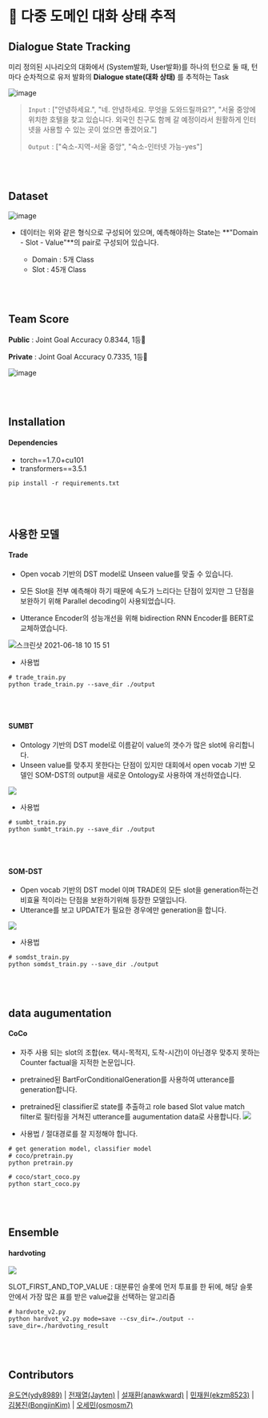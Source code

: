 # 💬 다중 도메인 대화 상태 추적

## Dialogue State Tracking

미리 정의된 시나리오의 대화에서 (System발화, User발화)를 하나의 턴으로 둘 때, 턴마다 순차적으로 유저 발화의 **Dialogue state(대화 상태)** 를 추적하는 Task

![image](https://user-images.githubusercontent.com/38639633/122345725-23030d00-cf83-11eb-8023-e31719205950.png)

> `Input` : ["안녕하세요.", "네. 안녕하세요. 무엇을 도와드릴까요?", "서울 중앙에 위치한 호텔을 찾고 있습니다. 외국인 친구도 함께 갈 예정이라서 원활하게 인터넷을 사용할 수 있는 곳이 었으면 좋겠어요."]
>
> `Output` : ["숙소-지역-서울 중앙", "숙소-인터넷 가능-yes"]

<br><br>

## Dataset

![image](https://user-images.githubusercontent.com/38639633/122349426-37490900-cf87-11eb-9573-59351903c8bb.png)

- 데이터는 위와 같은 형식으로 구성되어 있으며, 예측해야하는 State는 **"Domain - Slot - Value"**의 pair로 구성되어 있습니다. 

	- Domain : 5개 Class
	- Slot : 45개 Class

	

<br><br>

## Team Score

**Public** : Joint Goal Accuracy 0.8344, 1등🥇

**Private** : Joint Goal Accuracy 0.7335, 1등🥇

[comment]: <> "아래 이미지는 주석"
[comment]: <> "![image]&#40;https://user-images.githubusercontent.com/38639633/119125512-d0f6c680-ba6c-11eb-952e-fdc6de36fef9.png&#41;"
![image](https://user-images.githubusercontent.com/48181287/119263872-c9c1eb00-bc1b-11eb-916c-f6e171f1ba79.png)


<br><br>

## Installation

#### Dependencies

- torch==1.7.0+cu101
- transformers==3.5.1


<!-- - pytorch-pretrained-bert -->

```
pip install -r requirements.txt
```

<br><br>

## 사용한 모델

####  Trade

- Open vocab 기반의 DST model로 Unseen value를 맞출 수 있습니다.

- 모든 Slot을 전부 예측해야 하기 때문에 속도가 느리다는 단점이 있지만 그 단점을 보완하기 위해 Parallel decoding이 사용되었습니다.

- Utterance Encoder의 성능개선을 위해 bidirection RNN Encoder를 BERT로 교체하였습니다.

![스크린샷 2021-06-18 10 15 51](https://user-images.githubusercontent.com/67869514/122490995-18e21c80-d01e-11eb-93e5-5f44cced27a6.png)


- 사용법
```
# trade_train.py
python trade_train.py --save_dir ./output
```

<br><br>

#### SUMBT

- Ontology 기반의 DST model로 이름같이 value의 갯수가 많은 slot에 유리합니다.
- Unseen value를 맞추지 못한다는 단점이 있지만 대회에서 open vocab 기반 모델인 SOM-DST의 output을 새로운 Ontology로 사용하여 개선하였습니다.

![](https://i.imgur.com/kNcXCxB.png)

- 사용법
```
# sumbt_train.py
python sumbt_train.py --save_dir ./output
```

<br><br>

#### SOM-DST

- Open vocab 기반의 DST model 이며 TRADE의 모든 slot을 generation하는건 비효율 적이라는 단점을 보완하기위해 등장한 모델입니다.
- Utterance를 보고 UPDATE가 필요한 경우에만 generation을 합니다.


![](https://i.imgur.com/d82ZWqz.png)



- 사용법
```
# somdst_train.py
python somdst_train.py --save_dir ./output
```

<br><br>

## data augumentation

#### CoCo

- 자주 사용 되는 slot의 조합(ex. 택시-목적지, 도착-시간)이 아닌경우 맞추지 못하는 Counter factual을 지적한 논문입니다.
- pretrained된 BartForConditionalGeneration를 사용하여 utterance를 generation합니다.
- pretrained된 classifier로 state를 추출하고 role based Slot value match filter로 필터링을 거쳐진 utterance를 augumentation data로 사용합니다.
![](https://i.imgur.com/EHq2uO3.png)

- 사용법 / 절대경로를 잘 지정해야 합니다.
```
# get generation model, classifier model
# coco/pretrain.py
python pretrain.py

# coco/start_coco.py
python start_coco.py
```

<br><br>

## Ensemble

#### hardvoting

![](https://i.imgur.com/soAswyD.png)

SLOT_FIRST_AND_TOP_VALUE : 대분류인 슬롯에 먼저 투표를 한 뒤에, 해당 슬롯 안에서 가장 많은 표를 받은 value값을 선택하는 알고리즘

```
# hardvote_v2.py
python hardvot_v2.py mode=save --csv_dir=./output --save_dir=./hardvoting_result
```


<br><br>

## Contributors

[윤도연(ydy8989)](https://github.com/ydy8989) | [전재열(Jayten)](https://github.com/jayten-jeon) | [설재환(anawkward)](https://github.com/anawkward) | [민재원(ekzm8523)](https://github.com/ekzm8523) | [김봉진(BongjinKim)](https://github.com/BongjinKim) | [오세민(osmosm7)](https://github.com/osmosm7)







